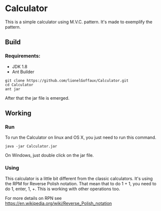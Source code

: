 # Calculator

This is a simple calculator using M.V.C. pattern. It's made to exemplify
the pattern.

## Build

### Requirements:

* JDK 1.8
* Ant Builder

```text
git clone https://github.com/lionelGoffaux/Calculator.git
cd Calculator
ant jar
```

After that the jar file is emerged.

## Working

### Run

To run the Calculator on linux and OS X, you just need to run this command.
```text
java -jar Calculator.jar
```
On  Windows, just double click on the jar file.

### Using

This calculator is a little bit different from the classic calculators.
It's using the RPM for Reverse Polish notation. That mean that
to do 1 + 1, you need to do 1, enter, 1, +.
This is working with other operations too.

For more details on RPN see https://en.wikipedia.org/wiki/Reverse_Polish_notation
